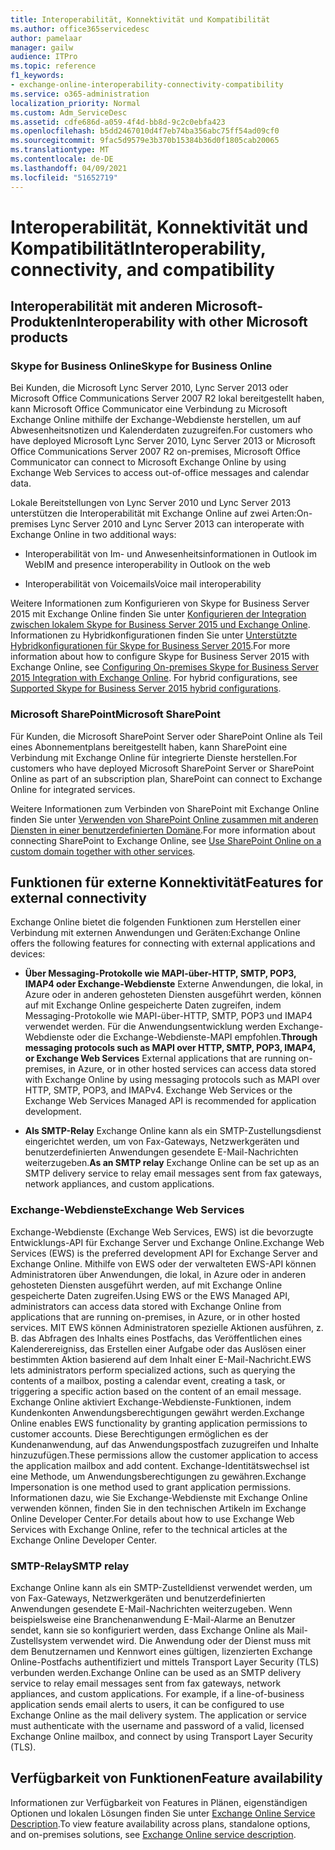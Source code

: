 ```yaml
---
title: Interoperabilität, Konnektivität und Kompatibilität
ms.author: office365servicedesc
author: pamelaar
manager: gailw
audience: ITPro
ms.topic: reference
f1_keywords:
- exchange-online-interoperability-connectivity-compatibility
ms.service: o365-administration
localization_priority: Normal
ms.custom: Adm_ServiceDesc
ms.assetid: cdfe686d-a059-4f4d-bb8d-9c2c0ebfa423
ms.openlocfilehash: b5dd2467010d4f7eb74ba356abc75ff54ad09cf0
ms.sourcegitcommit: 9fac5d9579e3b370b15384b36d0f1805cab20065
ms.translationtype: MT
ms.contentlocale: de-DE
ms.lasthandoff: 04/09/2021
ms.locfileid: "51652719"
---
```

# <a name="interoperability-connectivity-and-compatibility"></a><span data-ttu-id="ae34f-102">Interoperabilität, Konnektivität und Kompatibilität</span><span class="sxs-lookup"><span data-stu-id="ae34f-102">Interoperability, connectivity, and compatibility</span></span>

## <a name="interoperability-with-other-microsoft-products"></a><span data-ttu-id="ae34f-103">Interoperabilität mit anderen Microsoft-Produkten</span><span class="sxs-lookup"><span data-stu-id="ae34f-103">Interoperability with other Microsoft products</span></span>

### <a name="skype-for-business-online"></a><span data-ttu-id="ae34f-104">Skype for Business Online</span><span class="sxs-lookup"><span data-stu-id="ae34f-104">Skype for Business Online</span></span>

<span data-ttu-id="ae34f-105">Bei Kunden, die Microsoft Lync Server 2010, Lync Server 2013 oder Microsoft Office Communications Server 2007 R2 lokal bereitgestellt haben, kann Microsoft Office Communicator eine Verbindung zu Microsoft Exchange Online mithilfe der Exchange-Webdienste herstellen, um auf Abwesenheitsnotizen und Kalenderdaten zuzugreifen.</span><span class="sxs-lookup"><span data-stu-id="ae34f-105">For customers who have deployed Microsoft Lync Server 2010, Lync Server 2013 or Microsoft Office Communications Server 2007 R2 on-premises, Microsoft Office Communicator can connect to Microsoft Exchange Online by using Exchange Web Services to access out-of-office messages and calendar data.</span></span>
  
<span data-ttu-id="ae34f-106">Lokale Bereitstellungen von Lync Server 2010 und Lync Server 2013 unterstützen die Interoperabilität mit Exchange Online auf zwei Arten:</span><span class="sxs-lookup"><span data-stu-id="ae34f-106">On-premises Lync Server 2010 and Lync Server 2013 can interoperate with Exchange Online in two additional ways:</span></span>
  
- <span data-ttu-id="ae34f-107">Interoperabilität von Im- und Anwesenheitsinformationen in Outlook im Web</span><span class="sxs-lookup"><span data-stu-id="ae34f-107">IM and presence interoperability in Outlook on the web</span></span>
    
- <span data-ttu-id="ae34f-108">Interoperabilität von Voicemails</span><span class="sxs-lookup"><span data-stu-id="ae34f-108">Voice mail interoperability</span></span>
    
<span data-ttu-id="ae34f-p101">Weitere Informationen zum Konfigurieren von Skype for Business Server 2015 mit Exchange Online finden Sie unter [Konfigurieren der Integration zwischen lokalem Skype for Business Server 2015 und Exchange Online](/skypeforbusiness/deploy/integrate-with-exchange-server/outlook-web-app). Informationen zu Hybridkonfigurationen finden Sie unter [Unterstützte Hybridkonfigurationen für Skype for Business Server 2015](/skypeforbusiness/skype-for-business-hybrid-solutions/integration-with-exchange-and-sharepoint).</span><span class="sxs-lookup"><span data-stu-id="ae34f-p101">For more information about how to configure Skype for Business Server 2015 with Exchange Online, see [Configuring On-premises Skype for Business Server 2015 Integration with Exchange Online](/skypeforbusiness/deploy/integrate-with-exchange-server/outlook-web-app). For hybrid configurations, see [Supported Skype for Business Server 2015 hybrid configurations](/skypeforbusiness/skype-for-business-hybrid-solutions/integration-with-exchange-and-sharepoint).</span></span>
  
### <a name="microsoft-sharepoint"></a><span data-ttu-id="ae34f-111">Microsoft SharePoint</span><span class="sxs-lookup"><span data-stu-id="ae34f-111">Microsoft SharePoint</span></span>

<span data-ttu-id="ae34f-112">Für Kunden, die Microsoft SharePoint Server oder SharePoint Online als Teil eines Abonnementplans bereitgestellt haben, kann SharePoint eine Verbindung mit Exchange Online für integrierte Dienste herstellen.</span><span class="sxs-lookup"><span data-stu-id="ae34f-112">For customers who have deployed Microsoft SharePoint Server or SharePoint Online as part of an subscription plan, SharePoint can connect to Exchange Online for integrated services.</span></span>
  
<span data-ttu-id="ae34f-113">Weitere Informationen zum Verbinden von SharePoint mit Exchange Online finden Sie unter [Verwenden von SharePoint Online zusammen mit anderen Diensten in einer benutzerdefinierten Domäne](https://go.microsoft.com/fwlink/?LinkId=271805).</span><span class="sxs-lookup"><span data-stu-id="ae34f-113">For more information about connecting SharePoint to Exchange Online, see [Use SharePoint Online on a custom domain together with other services](https://go.microsoft.com/fwlink/?LinkId=271805).</span></span>
  
## <a name="features-for-external-connectivity"></a><span data-ttu-id="ae34f-114">Funktionen für externe Konnektivität</span><span class="sxs-lookup"><span data-stu-id="ae34f-114">Features for external connectivity</span></span>

<span data-ttu-id="ae34f-115">Exchange Online bietet die folgenden Funktionen zum Herstellen einer Verbindung mit externen Anwendungen und Geräten:</span><span class="sxs-lookup"><span data-stu-id="ae34f-115">Exchange Online offers the following features for connecting with external applications and devices:</span></span>
  
- <span data-ttu-id="ae34f-p102">**Über Messaging-Protokolle wie MAPI-über-HTTP, SMTP, POP3, IMAP4 oder Exchange-Webdienste** Externe Anwendungen, die lokal, in Azure oder in anderen gehosteten Diensten ausgeführt werden, können auf mit Exchange Online gespeicherte Daten zugreifen, indem Messaging-Protokolle wie MAPI-über-HTTP, SMTP, POP3 und IMAP4 verwendet werden. Für die Anwendungsentwicklung werden Exchange-Webdienste oder die Exchange-Webdienste-MAPI empfohlen.</span><span class="sxs-lookup"><span data-stu-id="ae34f-p102">**Through messaging protocols such as MAPI over HTTP, SMTP, POP3, IMAP4, or Exchange Web Services** External applications that are running on-premises, in Azure, or in other hosted services can access data stored with Exchange Online by using messaging protocols such as MAPI over HTTP, SMTP, POP3, and IMAPv4. Exchange Web Services or the Exchange Web Services Managed API is recommended for application development.</span></span> 
    
- <span data-ttu-id="ae34f-118">**Als SMTP-Relay** Exchange Online kann als ein SMTP-Zustellungsdienst eingerichtet werden, um von Fax-Gateways, Netzwerkgeräten und benutzerdefinierten Anwendungen gesendete E-Mail-Nachrichten weiterzugeben.</span><span class="sxs-lookup"><span data-stu-id="ae34f-118">**As an SMTP relay** Exchange Online can be set up as an SMTP delivery service to relay email messages sent from fax gateways, network appliances, and custom applications.</span></span> 
    
### <a name="exchange-web-services"></a><span data-ttu-id="ae34f-119">Exchange-Webdienste</span><span class="sxs-lookup"><span data-stu-id="ae34f-119">Exchange Web Services</span></span>

<span data-ttu-id="ae34f-120">Exchange-Webdienste (Exchange Web Services, EWS) ist die bevorzugte Entwicklungs-API für Exchange Server und Exchange Online.</span><span class="sxs-lookup"><span data-stu-id="ae34f-120">Exchange Web Services (EWS) is the preferred development API for Exchange Server and Exchange Online.</span></span> <span data-ttu-id="ae34f-121">Mithilfe von EWS oder der verwalteten EWS-API können Administratoren über Anwendungen, die lokal, in Azure oder in anderen gehosteten Diensten ausgeführt werden, auf mit Exchange Online gespeicherte Daten zugreifen.</span><span class="sxs-lookup"><span data-stu-id="ae34f-121">Using EWS or the EWS Managed API, administrators can access data stored with Exchange Online from applications that are running on-premises, in Azure, or in other hosted services.</span></span> <span data-ttu-id="ae34f-122">MIT EWS können Administratoren spezielle Aktionen ausführen, z. B. das Abfragen des Inhalts eines Postfachs, das Veröffentlichen eines Kalenderereigniss, das Erstellen einer Aufgabe oder das Auslösen einer bestimmten Aktion basierend auf dem Inhalt einer E-Mail-Nachricht.</span><span class="sxs-lookup"><span data-stu-id="ae34f-122">EWS lets administrators perform specialized actions, such as querying the contents of a mailbox, posting a calendar event, creating a task, or triggering a specific action based on the content of an email message.</span></span> <span data-ttu-id="ae34f-123">Exchange Online aktiviert Exchange-Webdienste-Funktionen, indem Kundenkonten Anwendungsberechtigungen gewährt werden.</span><span class="sxs-lookup"><span data-stu-id="ae34f-123">Exchange Online enables EWS functionality by granting application permissions to customer accounts.</span></span> <span data-ttu-id="ae34f-124">Diese Berechtigungen ermöglichen es der Kundenanwendung, auf das Anwendungspostfach zuzugreifen und Inhalte hinzuzufügen.</span><span class="sxs-lookup"><span data-stu-id="ae34f-124">These permissions allow the customer application to access the application mailbox and add content.</span></span> <span data-ttu-id="ae34f-125">Exchange-Identitätswechsel ist eine Methode, um Anwendungsberechtigungen zu gewähren.</span><span class="sxs-lookup"><span data-stu-id="ae34f-125">Exchange Impersonation is one method used to grant application permissions.</span></span> <span data-ttu-id="ae34f-126">Informationen dazu, wie Sie Exchange-Webdienste mit Exchange Online verwenden können, finden Sie in den technischen Artikeln im Exchange Online Developer Center.</span><span class="sxs-lookup"><span data-stu-id="ae34f-126">For details about how to use Exchange Web Services with Exchange Online, refer to the technical articles at the Exchange Online Developer Center.</span></span>
  
### <a name="smtp-relay"></a><span data-ttu-id="ae34f-127">SMTP-Relay</span><span class="sxs-lookup"><span data-stu-id="ae34f-127">SMTP relay</span></span>

<span data-ttu-id="ae34f-p104">Exchange Online kann als ein SMTP-Zustelldienst verwendet werden, um von Fax-Gateways, Netzwerkgeräten und benutzerdefinierten Anwendungen gesendete E-Mail-Nachrichten weiterzugeben. Wenn beispielsweise eine Branchenanwendung E-Mail-Alarme an Benutzer sendet, kann sie so konfiguriert werden, dass Exchange Online als Mail-Zustellsystem verwendet wird. Die Anwendung oder der Dienst muss mit dem Benutzernamen und Kennwort eines gültigen, lizenzierten Exchange Online-Postfachs authentifiziert und mittels Transport Layer Security (TLS) verbunden werden.</span><span class="sxs-lookup"><span data-stu-id="ae34f-p104">Exchange Online can be used as an SMTP delivery service to relay email messages sent from fax gateways, network appliances, and custom applications. For example, if a line-of-business application sends email alerts to users, it can be configured to use Exchange Online as the mail delivery system. The application or service must authenticate with the username and password of a valid, licensed Exchange Online mailbox, and connect by using Transport Layer Security (TLS).</span></span>
  
## <a name="feature-availability"></a><span data-ttu-id="ae34f-131">Verfügbarkeit von Funktionen</span><span class="sxs-lookup"><span data-stu-id="ae34f-131">Feature availability</span></span>

<span data-ttu-id="ae34f-132">Informationen zur Verfügbarkeit von Features in Plänen, eigenständigen Optionen und lokalen Lösungen finden Sie unter [Exchange Online Service Description](exchange-online-service-description.md).</span><span class="sxs-lookup"><span data-stu-id="ae34f-132">To view feature availability across plans, standalone options, and on-premises solutions, see [Exchange Online service description](exchange-online-service-description.md).</span></span>
